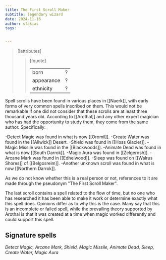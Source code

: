 ```yaml
---
title: The First Scroll Maker
subtitle: legendary wizard
date: 2024-11-16
author: sfakias
tags:


---
```

> [!attributes]
> 
> > [!quote]
> >
> > | | |
> > | --- | --- |
> > | born | ? |
> > | appearance | ? |
> > | ethnicity | ? |

Spell scrolls have been found in various places in [[Naerk]], with early forms of very common spells inscribed on them. This would not be remarkable if one did not consider that these scrolls are at least three thousand years old. According to [[Arothal]] and any other expert magician who has had the opportunity to study them, they come from the same author. Specifically:

-Detect Magic was found in what is now [[Oromil]].
-Create Water was found in the [[Allwick]] Desert.
-Shield was found in [[Hoss Glacier]].
-Magic Missile was found in the [[Blackwoods]].
-Animate Dead was found in what is now [[South Darrok]].
-Magic Aura was found in [[Zelgerosh]].
-Arcane Mark was found in [[Edhelwood]].
-Sleep was found on [[Walrus Shores]] of [[Belgosreim]].
-Another unknown scroll was found in what is now [[Northern Darrok]].

As we do not know whether this is a real person or not, references to it are made through the pseudonym "The First Scroll Maker".

The last scroll contains a spell related to the flow of time, but no one who has researched it has been able to make it work or determine exactly what this spell does. Opinions differ as to why this is the case. Many say that this is an incomplete or failed spell, while the prevailing theory supported by Arothal is that it was created at a time when magic worked differently and could support this spell.

## Signature spells

*Detect Magic, Arcane Mark, Shield, Magic Missile, Animate Dead, Sleep, Create Water, Magic Aura*